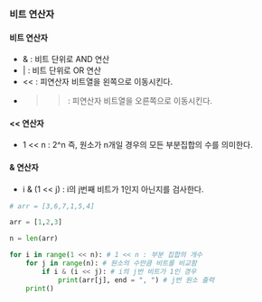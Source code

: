 ### 비트 연산자
#### 비트 연산자
* & : 비트 단위로 AND 연산
* | : 비트 단위로 OR 연산
* << : 피연산자 비트열을 왼쪽으로 이동시킨다.
* >> : 피연산자 비트열을 오른쪽으로 이동시킨다.

#### << 연산자
* 1 << n : 2^n 즉, 원소가 n개일 경우의 모든 부분집합의 수를 의미한다.

#### & 연산자
* i & (1 << j) : i의 j번째 비트가 1인지 아닌지를 검사한다.

```python
# arr = [3,6,7,1,5,4]

arr = [1,2,3]

n = len(arr)

for i in range(1 << n): # 1 << n : 부분 집합의 개수
    for j in range(n): # 원소의 수만큼 비트를 비교함
        if i & (i << j): # i의 j번 비트가 1인 경우
            print(arr[j], end = ", ") # j번 원소 출력
    print()
```